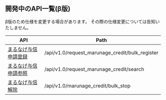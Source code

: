 ## 開発中のAPI一覧(β版)

β版のため仕様を変更する場合があります。
その際の仕様変更については告知いたしません。

| API | Path |
| --- | ---- |
| [まるなげ与信申請登録](./request_marunage_credit/bulk_register.md) | /api/v1.0/request_marunage_credit/bulk_register |
| [まるなげ与信申請参照](./request_marunage_credit/search.md) | /api/v1.0/request_marunage_credit/search |
| [まるなげ与信解除](./marunage_credit/bulk_stop.md) | /api/v1.0/marunage_credit/bulk_stop |
